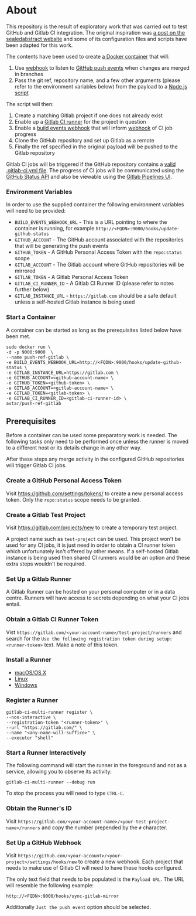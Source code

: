 # About

This repository is the result of exploratory work that was carried out to test GitHub and Gitlab CI integration. The original inspiration was [a post on the sealedabstract website](http://faq.sealedabstract.com/gitlab_mirror/) and some of its configuration files and scripts have been adapted for this work. 

The contents have been used to create [a Docker container](https://hub.docker.com/r/avtar/push-ref-gitlab/) that will:

1. Use [webhook](https://github.com/adnanh/webhook/) to listen to [GitHub push events](https://developer.github.com/v3/activity/events/types/#pushevent) when changes are merged in branches
1. Pass the git ref, repository name, and a few other arguments (please refer to the environment variables below) from the payload to a [Node.js script](https://github.com/avtar/push-ref-gitlab)

The script will then:

1. Create a matching Gitlab project if one does not already exist
1. Enable up a [Gitlab CI runner](https://docs.gitlab.com/ee/ci/runners/README.html) for the project in question
1. Enable a [build events webhook](https://gitlab.com/gitlab-org/gitlab-ce/issues/4278) that will inform [webhook](https://github.com/adnanh/webhook/) of CI job progress
1. Clone the GitHub repository and set up Gitlab as a remote
1. Finally the ref specified in the original payload will be pushed to the Gitlab repository

Gitlab CI jobs will be triggered if the GitHub repository contains a [valid](https://gitlab.com/ci/lint) [.gitlab-ci.yml file](https://issues.gpii.net/browse/GPII-2123?focusedCommentId=22422&page=com.atlassian.jira.plugin.system.issuetabpanels:comment-tabpanel#comment-22422). The progress of CI jobs will be communicated using the [GitHub Status API](https://developer.github.com/v3/repos/statuses/) and also be viewable using the [Gitlab Pipelines UI](https://docs.gitlab.com/ee/ci/pipelines.html). 

### Environment Variables

In order to use the supplied container the following environment variables will need to be provided:

* ``BUILD_EVENTS_WEBHOOK_URL`` - This is a URL pointing to where the container is running, for example ``http://<FQDN>:9000/hooks/update-github-status``
* ``GITHUB_ACCOUNT`` - The GitHub account associated with the repositories that will be generating the push events
* ``GITHUB_TOKEN`` - A GitHub Personal Access Token with the ``repo:status`` scope
* ``GITLAB_ACCOUNT`` - The Gitlab account where GitHub repositories will be mirrored
* ``GITLAB_TOKEN`` - A Gitlab Personal Access Token 
* ``GITLAB_CI_RUNNER_ID`` - A Gitlab CI Runner ID (please refer to notes further below)
* ``GITLAB_INSTANCE_URL`` - ``https://gitlab.com`` should be a safe default unless a self-hosted Gitlab instance is being used

### Start a Container

A container can be started as long as the prerequisites listed below have been met.

```
sudo docker run \
-d -p 9000:9000  \
--name push-ref-gitlab \
-e BUILD_EVENTS_WEBHOOK_URL=http://<FQDN>:9000/hooks/update-github-status \
-e GITLAB_INSTANCE_URL=https://gitlab.com \
-e GITHUB_ACCOUNT=<github-account-name> \
-e GITHUB_TOKEN=<github-token> \
-e GITLAB_ACCOUNT=<gitlab-account-name> \
-e GITLAB_TOKEN=<gitlab-token> \
-e GITLAB_CI_RUNNER_ID=<gitlab-ci-runner-id> \
avtar/push-ref-gitlab
```

## Prerequisites

Before a container can be used some preparatory work is needed. The following tasks only need to be performed once unless the runner is  moved to a different host or its details change in any other way. 

After these steps any merge activity in the configured GitHub repositories will trigger Gitlab CI jobs.

### Create a GitHub Personal Access Token

Visit https://github.com/settings/tokens/ to create a new personal access token. Only the ``repo:status`` scope needs to be granted.

### Create a Gitlab Test Project

Visit https://gitlab.com/projects/new to create a temporary test project.

A project name such as ``test-project`` can be used. This project won't be used for any CI jobs, it is just need in order to obtain a CI runner token which unfortunately isn't offered by other means. If a self-hosted Gitlab instance is being used then shared CI runners would be an option and these extra steps wouldn't be required.

### Set Up a Gitlab Runner

A Gitlab Runner can be hosted on your personal computer or in a data centre. Runners will have access to secrets depending on what your CI jobs entail.

### Obtain a Gitlab CI Runner Token

Vist ``https://gitlab.com/<your-account-name>/test-project/runners`` and search for the ``Use the following registration token during setup: <runner-token>`` text. Make a note of this token.

### Install a Runner
* [macOS/OS X](https://docs.gitlab.com/runner/install/osx.html)
* [Linux](https://docs.gitlab.com/runner/install/linux-repository.html)
* [Windows](https://docs.gitlab.com/runner/install/windows.html)

### Register a Runner 

```
gitlab-ci-multi-runner register \
--non-interactive \
--registration-token "<runner-token>" \
--url "https://gitlab.com/" \
--name "<any-name-will-suffice>" \
--executor "shell"
```

### Start a Runner Interactively

The following command will start the runner in the foreground and not as a service, allowing you to observe its activity:

``gitlab-ci-multi-runner --debug run``

To stop the process you will need to type ``CTRL-C``.

### Obtain the Runner's ID

Visit ``https://gitlab.com/<your-account-name>/<your-test-project-name>/runners`` and copy the number prepended by the ``#`` character.

### Set Up a GitHub Webhook

Visit ``https://github.com/<your-account>/<your-project>/settings/hooks/new`` to create a new webhook. Each project that needs to make use of Gitlab CI will need to have these hooks configured.

The only text field that needs to be populated is the ``Payload URL``. The URL will resemble the following example:

``http://<FQDN>:9000/hooks/sync-gitlab-mirror``

Additionally ``Just the push event`` option should be selected.
